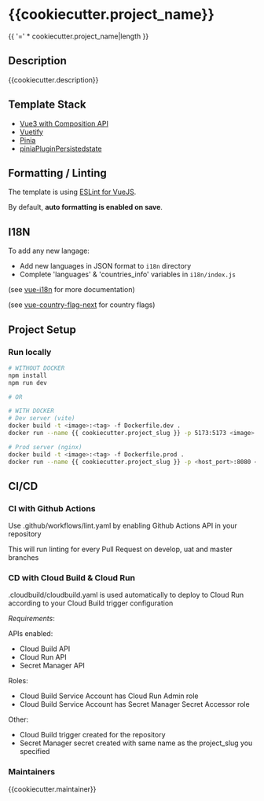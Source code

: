 # {{cookiecutter.project_name}}

{{ '=' * cookiecutter.project_name|length }}

## Description

{{cookiecutter.description}}

## Template Stack

- [Vue3 with Composition API](https://vuejs.org/guide/introduction.html)
- [Vuetify](https://vuetifyjs.com/en/getting-started/installation/)
- [Pinia](https://pinia.vuejs.org/)
- [piniaPluginPersistedstate](https://github.com/prazdevs/pinia-plugin-persistedstate/)

## Formatting / Linting

The template is using [ESLint for VueJS](https://eslint.vuejs.org/).

By default, **auto formatting is enabled on save**.

## I18N

To add any new langage:

- Add new languages in JSON format to `i18n` directory
- Complete 'languages' & 'countries_info' variables in `i18n/index.js`

(see [vue-i18n](https://kazupon.github.io/vue-i18n/) for more documentation)

(see [vue-country-flag-next](https://www.npmjs.com/package/vue-country-flag-next) for country flags)

## Project Setup

### Run locally

```sh
# WITHOUT DOCKER
npm install
npm run dev

# OR 

# WITH DOCKER
# Dev server (vite)
docker build -t <image>:<tag> -f Dockerfile.dev .
docker run --name {{ cookiecutter.project_slug }} -p 5173:5173 <image>:<tag>

# Prod server (nginx)
docker build -t <image>:<tag> -f Dockerfile.prod .
docker run --name {{ cookiecutter.project_slug }} -p <host_port>:8080 <image>:<tag>  # Port forward to nginx

```

## CI/CD

### CI with Github Actions

Use .github/workflows/lint.yaml by enabling Github Actions API in your repository

This will run linting for every Pull Request on develop, uat and master branches

### CD with Cloud Build & Cloud Run

.cloudbuild/cloudbuild.yaml is used automatically to deploy to Cloud Run according to your Cloud Build trigger configuration

*Requirements*:

APIs enabled:

- Cloud Build API
- Cloud Run API
- Secret Manager API

Roles:

- Cloud Build Service Account has Cloud Run Admin role
- Cloud Build Service Account has Secret Manager Secret Accessor role

Other:

- Cloud Build trigger created for the repository
- Secret Manager secret created with same name as the project_slug you specified

### Maintainers

{{cookiecutter.maintainer}}
